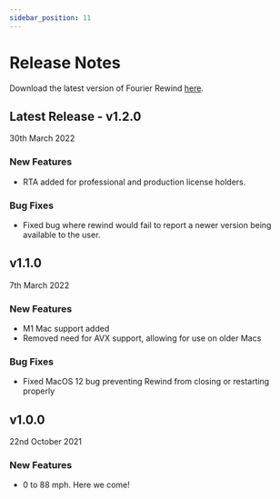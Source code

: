```yaml
---
sidebar_position: 11
---
```


# Release Notes

Download the latest version of Fourier Rewind [here](https://fourieraudio.com/support).

## Latest Release - v1.2.0
30th March 2022

### New Features
* RTA added for professional and production license holders.

### Bug Fixes
* Fixed bug where rewind would fail to report a newer version being available to the user.

## v1.1.0
7th March 2022

### New Features
* M1 Mac support added
* Removed need for AVX support, allowing for use on older Macs

### Bug Fixes
* Fixed MacOS 12 bug preventing Rewind from closing or restarting properly

## v1.0.0
22nd October 2021
### New Features
* 0 to 88 mph. Here we come!
